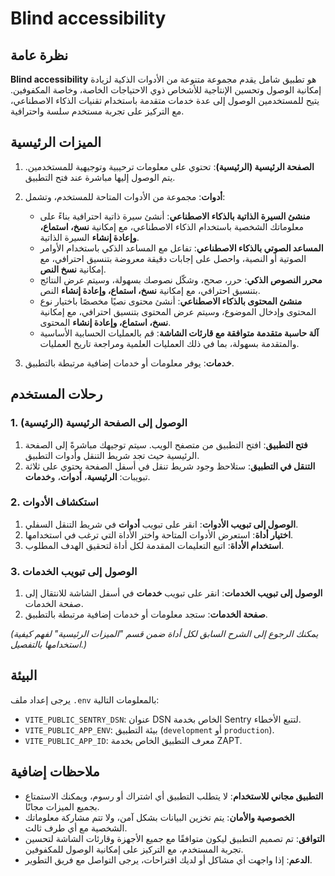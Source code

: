 # Blind accessibility

## نظرة عامة

**Blind accessibility** هو تطبيق شامل يقدم مجموعة متنوعة من الأدوات الذكية لزيادة إمكانية الوصول وتحسين الإنتاجية للأشخاص ذوي الاحتياجات الخاصة، وخاصة المكفوفين. يتيح للمستخدمين الوصول إلى عدة خدمات متقدمة باستخدام تقنيات الذكاء الاصطناعي، مع التركيز على تجربة مستخدم سلسة واحترافية.

## الميزات الرئيسية

1. **الصفحة الرئيسية (الرئيسية)**: تحتوي على معلومات ترحيبية وتوجيهية للمستخدمين. يتم الوصول إليها مباشرة عند فتح التطبيق.

2. **أدوات**: مجموعة من الأدوات المتاحة للمستخدم، وتشمل:
   - **منشئ السيرة الذاتية بالذكاء الاصطناعي**: أنشئ سيرة ذاتية احترافية بناءً على معلوماتك الشخصية باستخدام الذكاء الاصطناعي، مع إمكانية **نسخ، استماع، وإعادة إنشاء** السيرة الذاتية.
   - **المساعد الصوتي بالذكاء الاصطناعي**: تفاعل مع المساعد الذكي باستخدام الأوامر الصوتية أو النصية، واحصل على إجابات دقيقة معروضة بتنسيق احترافي، مع إمكانية **نسخ النص**.
   - **محرر النصوص الذكي**: حرر، صحح، وشكّل نصوصك بسهولة، وسيتم عرض النتائج بتنسيق احترافي، مع إمكانية **نسخ، استماع، وإعادة إنشاء** النص.
   - **منشئ المحتوى بالذكاء الاصطناعي**: أنشئ محتوى نصيًا مخصصًا باختيار نوع المحتوى وإدخال الموضوع، وسيتم عرض المحتوى بتنسيق احترافي، مع إمكانية **نسخ، استماع، وإعادة إنشاء** المحتوى.
   - **آلة حاسبة متقدمة متوافقة مع قارئات الشاشة**: قم بالعمليات الحسابية الأساسية والمتقدمة بسهولة، بما في ذلك العمليات العلمية ومراجعة تاريخ العمليات.

3. **خدمات**: يوفر معلومات أو خدمات إضافية مرتبطة بالتطبيق.

## رحلات المستخدم

### 1. الوصول إلى الصفحة الرئيسية (الرئيسية)

1. **فتح التطبيق**: افتح التطبيق من متصفح الويب. سيتم توجيهك مباشرةً إلى الصفحة الرئيسية حيث تجد شريط التنقل وأدوات التطبيق.
2. **التنقل في التطبيق**: ستلاحظ وجود شريط تنقل في أسفل الصفحة يحتوي على ثلاثة تبويبات: **الرئيسية**، **أدوات**، و**خدمات**.

### 2. استكشاف الأدوات

1. **الوصول إلى تبويب الأدوات**: انقر على تبويب **أدوات** في شريط التنقل السفلي.
2. **اختيار أداة**: استعرض الأدوات المتاحة واختر الأداة التي ترغب في استخدامها.
3. **استخدام الأداة**: اتبع التعليمات المقدمة لكل أداة لتحقيق الهدف المطلوب.

### 3. الوصول إلى تبويب الخدمات

1. **الوصول إلى تبويب الخدمات**: انقر على تبويب **خدمات** في أسفل الشاشة للانتقال إلى صفحة الخدمات.
2. **صفحة الخدمات**: ستجد معلومات أو خدمات إضافية مرتبطة بالتطبيق.

*(يمكنك الرجوع إلى الشرح السابق لكل أداة ضمن قسم "الميزات الرئيسية" لفهم كيفية استخدامها بالتفصيل.)*

## البيئة

يرجى إعداد ملف `.env` بالمعلومات التالية:

- `VITE_PUBLIC_SENTRY_DSN`: عنوان DSN الخاص بخدمة Sentry لتتبع الأخطاء.
- `VITE_PUBLIC_APP_ENV`: بيئة التطبيق (`development` أو `production`).
- `VITE_PUBLIC_APP_ID`: معرف التطبيق الخاص بخدمة ZAPT.

## ملاحظات إضافية

- **التطبيق مجاني للاستخدام**: لا يتطلب التطبيق أي اشتراك أو رسوم، ويمكنك الاستمتاع بجميع الميزات مجانًا.
- **الخصوصية والأمان**: يتم تخزين البيانات بشكل آمن، ولا تتم مشاركة معلوماتك الشخصية مع أي طرف ثالث.
- **التوافق**: تم تصميم التطبيق ليكون متوافقًا مع جميع الأجهزة وقارئات الشاشة لتحسين تجربة المستخدم، مع التركيز على إمكانية الوصول للمكفوفين.
- **الدعم**: إذا واجهت أي مشاكل أو لديك اقتراحات، يرجى التواصل مع فريق التطوير.
